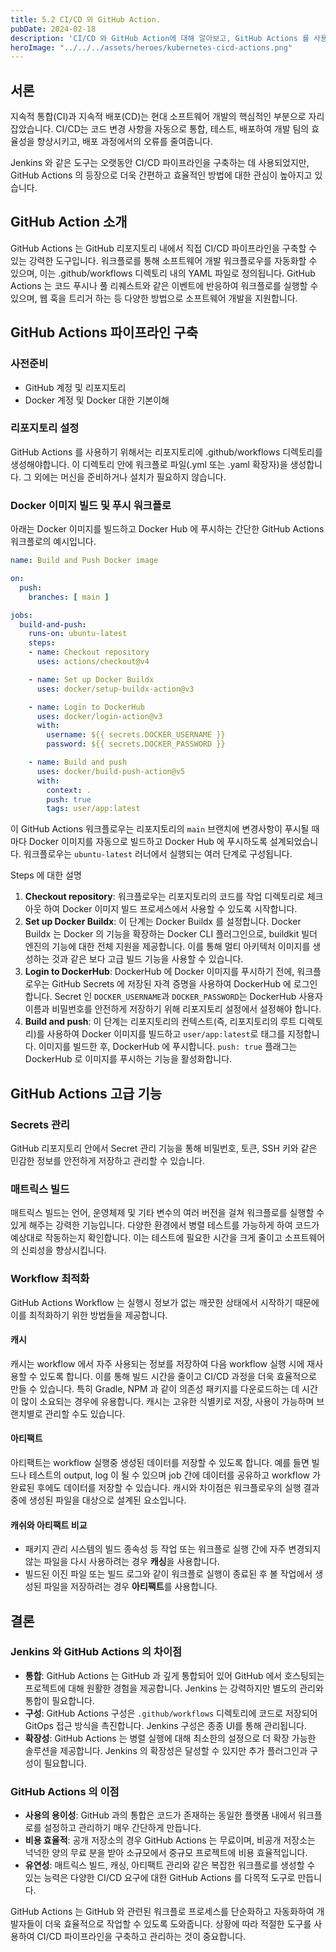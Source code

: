 ```yaml
---
title: 5.2 CI/CD 와 GitHub Action.
pubDate: 2024-02-18
description: 'CI/CD 와 GitHub Action에 대해 알아보고, GitHub Actions 를 사용하여 CI/CD 파이프라인을 구축하는 방법에 대해 알아봅니다.'
heroImage: "../../../assets/heroes/kubernetes-cicd-actions.png"
---
```


## 서론

지속적 통합(CI)과 지속적 배포(CD)는 현대 소프트웨어 개발의 핵심적인 부분으로 자리 잡았습니다.
CI/CD는 코드 변경 사항을 자동으로 통합, 테스트, 배포하여 개발 팀의 효율성을 향상시키고, 배포 과정에서의 오류를 줄여줍니다.

Jenkins 와 같은 도구는 오랫동안 CI/CD 파이프라인을 구축하는 데 사용되었지만, GitHub Actions 의 등장으로 더욱 간편하고 효율적인 방법에 대한 관심이 높아지고 있습니다.

## GitHub Action 소개

GitHub Actions 는 GitHub 리포지토리 내에서 직접 CI/CD 파이프라인을 구축할 수 있는 강력한 도구입니다.
워크플로를 통해 소프트웨어 개발 워크플로우를 자동화할 수 있으며, 이는 .github/workflows 디렉토리 내의 YAML 파일로 정의됩니다.
GitHub Actions 는 코드 푸시나 풀 리퀘스트와 같은 이벤트에 반응하여 워크플로를 실행할 수 있으며, 웹 훅을 트리거 하는 등 다양한 방법으로 소프트웨어 개발을 지원합니다.

## GitHub Actions 파이프라인 구축

### 사전준비
- GitHub 계정 및 리포지토리
- Docker 계정 및 Docker 대한 기본이해

### 리포지토리 설정

GitHub Actions 를 사용하기 위해서는 리포지토리에 .github/workflows 디렉토리를 생성해야합니다. 이 디렉토리 안에 워크플로 파일(.yml 또는 .yaml 확장자)을 생성합니다.
그 외에는 머신을 준비하거나 설치가 필요하지 않습니다.

### Docker 이미지 빌드 및 푸시 워크플로

아래는 Docker 이미지를 빌드하고 Docker Hub 에 푸시하는 간단한 GitHub Actions 워크플로의 예시입니다.


```yaml
name: Build and Push Docker image

on:
  push:
    branches: [ main ]

jobs:
  build-and-push:
    runs-on: ubuntu-latest
    steps:
    - name: Checkout repository
      uses: actions/checkout@v4

    - name: Set up Docker Buildx
      uses: docker/setup-buildx-action@v3

    - name: Login to DockerHub
      uses: docker/login-action@v3
      with:
        username: ${{ secrets.DOCKER_USERNAME }}
        password: ${{ secrets.DOCKER_PASSWORD }}

    - name: Build and push
      uses: docker/build-push-action@v5
      with:
        context: .
        push: true
        tags: user/app:latest
```

이 GitHub Actions 워크플로우는 리포지토리의 `main` 브랜치에 변경사항이 푸시될 때마다 Docker 이미지를 자동으로 빌드하고 Docker Hub 에 푸시하도록 설계되었습니다.
워크플로우는 `ubuntu-latest` 러너에서 실행되는 여러 단계로 구성됩니다.

Steps 에 대한 설명
1. **Checkout repository**: 워크플로우는 리포지토리의 코드를 작업 디렉토리로 체크아웃 하여 Docker 이미지 빌드 프로세스에서 사용할 수 있도록 시작합니다.
2. **Set up Docker Buildx**: 이 단계는 Docker Buildx 를 설정합니다. Docker Buildx 는 Docker 의 기능을 확장하는 Docker CLI 플러그인으로, buildkit 빌더 엔진의 기능에 대한 전체 지원을 제공합니다. 이를 통해 멀티 아키텍처 이미지를 생성하는 것과 같은 보다 고급 빌드 기능을 사용할 수 있습니다.
3. **Login to DockerHub**: DockerHub 에 Docker 이미지를 푸시하기 전에, 워크플로우는 GitHub Secrets 에 저장된 자격 증명을 사용하여 DockerHub 에 로그인합니다. Secret 인 `DOCKER_USERNAME`과 `DOCKER_PASSWORD`는 DockerHub 사용자 이름과 비밀번호를 안전하게 저장하기 위해 리포지토리 설정에서 설정해야 합니다.
4. **Build and push**: 이 단계는 리포지토리의 컨텍스트(즉, 리포지토리의 루트 디렉토리)를 사용하여 Docker 이미지를 빌드하고 `user/app:latest`로 태그를 지정합니다. 이미지를 빌드한 후, DockerHub 에 푸시합니다. `push: true` 플래그는 DockerHub 로 이미지를 푸시하는 기능을 활성화합니다.

## GitHub Actions 고급 기능

### Secrets 관리

GitHub 리포지토리 안에서 Secret 관리 기능을 통해 비밀번호, 토큰, SSH 키와 같은 민감한 정보를 안전하게 저장하고 관리할 수 있습니다.

### 매트릭스 빌드

매트릭스 빌드는 언어, 운영체제 및 기타 변수의 여러 버전을 걸쳐 워크플로를 실행할 수 있게 해주는 강력한 기능입니다.
다양한 환경에서 병렬 테스트를 가능하게 하여 코드가 예상대로 작동하는지 확인합니다. 이는 테스트에 필요한 시간을 크게 줄이고 소프트웨어의 신뢰성을 향상시킵니다.

### Workflow 최적화

GitHub Actions Workflow 는 실행시 정보가 없는 깨끗한 상태에서 시작하기 때문에 이를 최적화하기 위한 방법들을 제공합니다.


#### 캐시

캐시는 workflow 에서 자주 사용되는 정보를 저장하여 다음 workflow 실행 시에 재사용할 수 있도록 합니다. 이를 통해 빌드 시간을 줄이고 CI/CD 과정을 더욱 효율적으로 만들 수 있습니다.
특히 Gradle, NPM 과 같이 의존성 패키지를 다운로드하는 데 시간이 많이 소요되는 경우에 유용합니다.
캐시는 고유한 식별키로 저장, 사용이 가능하며 브랜치별로 관리할 수도 있습니다.


#### 아티팩트

아티팩트는 workflow 실행중 생성된 데이터를 저장할 수 있도록 합니다. 예를 들면 빌드나 테스트의 output, log 이 될 수 있으며 job 간에 데이터를 공유하고 workflow 가 완료된 후에도 데이터를 저장할 수 있습니다.
캐시와 차이점은 워크플로우의 실행 결과 중에 생성된 파일을 대상으로 설계된 요소입니다.


#### 캐쉬와 아티팩트 비교

- 패키지 관리 시스템의 빌드 종속성 등 작업 또는 워크플로 실행 간에 자주 변경되지 않는 파일을 다시 사용하려는 경우 **캐싱**을 사용합니다.
- 빌드된 이진 파일 또는 빌드 로그와 같이 워크플로 실행이 종료된 후 볼 작업에서 생성된 파일을 저장하려는 경우 **아티팩트**를 사용합니다.

## 결론

### Jenkins 와 GitHub Actions 의 차이점

- **통합**: GitHub Actions 는 GitHub 과 깊게 통합되어 있어 GitHub 에서 호스팅되는 프로젝트에 대해 원활한 경험을 제공합니다. Jenkins 는 강력하지만 별도의 관리와 통합이 필요합니다.
- **구성**: GitHub Actions 구성은 `.github/workflows` 디렉토리에 코드로 저장되어 GitOps 접근 방식을 촉진합니다. Jenkins 구성은 종종 UI를 통해 관리됩니다.
- **확장성**: GitHub Actions 는 병렬 실행에 대해 최소한의 설정으로 더 확장 가능한 솔루션을 제공합니다. Jenkins 의 확장성은 달성할 수 있지만 추가 플러그인과 구성이 필요합니다.

### GitHub Actions 의 이점

- **사용의 용이성**: GitHub 과의 통합은 코드가 존재하는 동일한 플랫폼 내에서 워크플로를 설정하고 관리하기 매우 간단하게 만듭니다.
- **비용 효율적**: 공개 저장소의 경우 GitHub Actions 는 무료이며, 비공개 저장소는 넉넉한 양의 무료 분을 받아 소규모에서 중규모 프로젝트에 비용 효율적입니다.
- **유연성**: 매트릭스 빌드, 캐싱, 아티팩트 관리와 같은 복잡한 워크플로를 생성할 수 있는 능력은 다양한 CI/CD 요구에 대한 GitHub Actions 를 다목적 도구로 만듭니다.

GitHub Actions 는 GitHub 와 관련된 워크플로 프로세스를 단순화하고 자동화하여 개발자들이 더욱 효율적으로 작업할 수 있도록 도와줍니다.
상황에 따라 적절한 도구를 사용하여 CI/CD 파이프라인을 구축하고 관리하는 것이 중요합니다.
